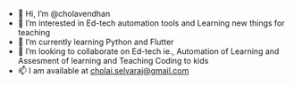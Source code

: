 - 👋 Hi, I’m @cholavendhan
- 👀 I’m interested in Ed-tech automation tools and Learning new things for teaching 
- 🌱 I’m currently learning Python and Flutter
- 💞️ I’m looking to collaborate on Ed-tech ie., Automation of Learning and Assesment of learning and Teaching Coding to kids
- 📫 I am available at cholai.selvaraj@gmail.com

<!---
cholavendhan/cholavendhan is a ✨ special ✨ repository because its `README.md` (this file) appears on your GitHub profile.
You can click the Preview link to take a look at your changes.
--->
